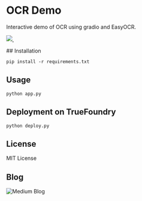 # OCR Demo

Interactive demo of OCR using gradio and EasyOCR.
<p align='left'>
  
  <a href="https://colab.research.google.com/drive/1dsfPn3sjVYv4e8TFOZrfA8J442XgjiMb?usp=sharing">
    <img src="https://img.shields.io/badge/Colab-F9AB00?style=for-the-badge&logo=googlecolab&color=525252" />
  </a>&nbsp;&nbsp;
</p>
## Installation

```pip install -r requirements.txt```

## Usage

```python app.py```

## Deployment on TrueFoundry

```python deploy.py```

## License

MIT License

## Blog

![Medium Blog](https://lucif3r4.medium.com/creating-and-deploying-an-ocr-in-python-8b6081663e14)

